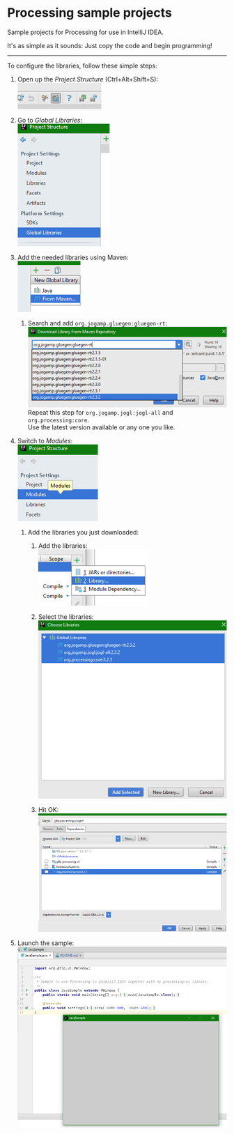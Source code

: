 # Processing sample projects

Sample projects for Processing for use in IntelliJ IDEA.

It's as simple as it sounds: Just copy the code and begin programming!

___

To configure the libraries, follow these simple steps:

1. Open up the *Project Structure* (Ctrl+Alt+Shift+S):  
![CTRL+ALT+SHIFT+S](img/project-structure.png)

1. Go to *Global Libraries*:  
![Global Libraries](img/global-libs.png)

1. Add the needed libraries using Maven:  
![Add from Maven](img/add-from-maven.png)

    1. Search and add `org.jogamp.gluegen:gluegen-rt`:  
    ![Add gluegen-rt](img/add-gluegen.png)
    Repeat this step for `org.jogamp.jogl:jogl-all` and `org.processing:core`.  
    Use the latest version available or any one you like.
    
1. Switch to *Modules*:  
   ![Switch to Modules](img/modules.png)

    1. Add the libraries you just downloaded:  
    
        1. Add the libraries:  
        ![Add libraries](img/add-to-module.png)
        
        1. Select the libraries:  
        ![Select libraries](img/add-libraries.png)
    
        1. Hit OK:  
        ![Hit OK!](img/hit-ok.png)
    
1. Launch the sample:  
![Launch the sample](img/launch-sample.png)
